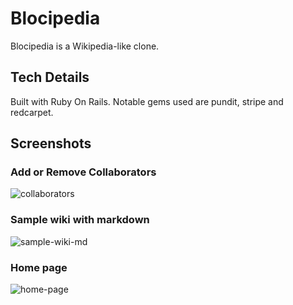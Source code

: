 # Blocipedia
 Blocipedia is a Wikipedia-like clone.

## Tech Details
Built with Ruby On Rails. Notable gems used are pundit, stripe and redcarpet.

## Screenshots

### Add or Remove Collaborators 
![collaborators](https://user-images.githubusercontent.com/28276414/43112510-4e49dfa0-8eab-11e8-8e0e-6e77c9c6afc1.png)

### Sample wiki with markdown
![sample-wiki-md](https://user-images.githubusercontent.com/28276414/43112516-50e47964-8eab-11e8-8e84-af5a7dbbe1b8.png)

### Home page
![home-page](https://user-images.githubusercontent.com/28276414/43112517-526d8992-8eab-11e8-8d08-83a2bcf81405.png)
